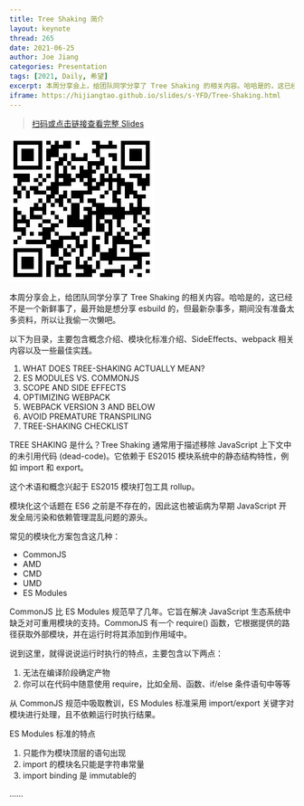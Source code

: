 ```yaml
---
title: Tree Shaking 简介
layout: keynote
thread: 265
date: 2021-06-25
author: Joe Jiang
categories: Presentation
tags: [2021, Daily, 希望]
excerpt: 本周分享会上，给团队同学分享了 Tree Shaking 的相关内容。哈哈是的，这已经不是一个新鲜事了……
iframe: https://hijiangtao.github.io/slides/s-YFD/Tree-Shaking.html
---
```


> [扫码或点击链接查看完整 Slides](https://hijiangtao.github.io/slides/s-YFD/Tree-Shaking.html)

[![](/assets/in-post/2021-06-25-Tree-Shaking-qrcode.png)](https://hijiangtao.github.io/slides/s-YFD/Tree-Shaking.html)

本周分享会上，给团队同学分享了 Tree Shaking 的相关内容。哈哈是的，这已经不是一个新鲜事了，最开始是想分享 esbuild 的，但最新杂事多，期间没有准备太多资料，所以让我偷一次懒吧。

以下为目录，主要包含概念介绍、模块化标准介绍、SideEffects、webpack 相关内容以及一些最佳实践。

1. WHAT DOES TREE-SHAKING ACTUALLY MEAN?
2. ES MODULES VS. COMMONJS
3. SCOPE AND SIDE EFFECTS
4. OPTIMIZING WEBPACK
5. WEBPACK VERSION 3 AND BELOW
6. AVOID PREMATURE TRANSPILING
7. TREE-SHAKING CHECKLIST

TREE SHAKING 是什么？Tree Shaking 通常用于描述移除 JavaScript 上下文中的未引用代码 (dead-code)。它依赖于 ES2015 模块系统中的静态结构特性，例如 import 和 export。

这个术语和概念兴起于 ES2015 模块打包工具 rollup。

模块化这个话题在 ES6 之前是不存在的，因此这也被诟病为早期 JavaScript 开发全局污染和依赖管理混乱问题的源头。

常见的模块化方案包含这几种：

* CommonJS
* AMD
* CMD
* UMD
* ES Modules

CommonJS 比 ES Modules 规范早了几年。它旨在解决 JavaScript 生态系统中缺乏对可重用模块的支持。CommonJS 有一个 require() 函数，它根据提供的路径获取外部模块，并在运行时将其添加到作用域中。

说到这里，就得说说运行时执行的特点，主要包含以下两点：

1. 无法在编译阶段确定产物
2. 你可以在代码中随意使用 require，比如全局、函数、if/else 条件语句中等等

从 CommonJS 规范中吸取教训，ES Modules 标准采用 import/export 关键字对模块进行处理，且不依赖运行时执行结果。

ES Modules 标准的特点

1. 只能作为模块顶层的语句出现
2. import 的模块名只能是字符串常量
3. import binding 是 immutable的

……
